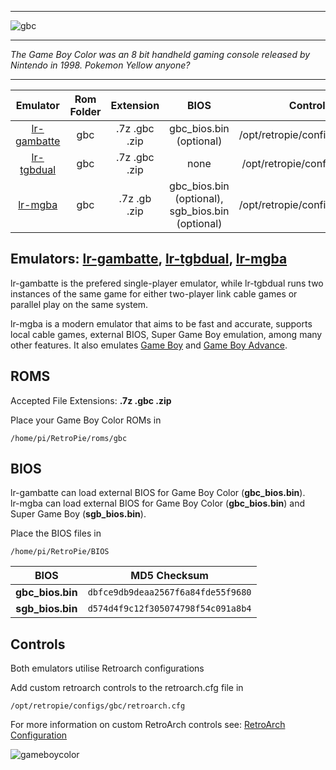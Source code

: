 ***
![gbc](https://cloud.githubusercontent.com/assets/10035308/12191836/672b3014-b596-11e5-9bbe-bcafd30bb402.png)
***
_The Game Boy Color was an 8 bit handheld gaming console released by Nintendo in 1998. Pokemon Yellow anyone?_

***

| Emulator | Rom Folder | Extension | BIOS |  Controller Config |
| :---: | :---: | :---: | :---: | :---: |
| [lr-gambatte](https://github.com/libretro/gambatte-libretro) | gbc  | .7z .gbc .zip | gbc_bios.bin (optional)| /opt/retropie/configs/gbc/retroarch.cfg |
| [lr-tgbdual](https://github.com/libretro/tgbdual-libretro) | gbc  | .7z .gbc .zip | none | /opt/retropie/configs/gb/retroarch.cfg |
| [lr-mgba](https://github.com/libretro/mgba) | gbc  | .7z .gb .zip | gbc_bios.bin (optional), sgb_bios.bin (optional) | /opt/retropie/configs/gbc/retroarch.cfg |

## Emulators: [lr-gambatte](https://github.com/libretro/gambatte-libretro), [lr-tgbdual](https://github.com/libretro/tgbdual-libretro),  [lr-mgba](https://github.com/libretro/mgba)

lr-gambatte is the prefered single-player emulator, while lr-tgbdual runs two instances of the same game for either two-player link cable games or parallel play on the same system.

lr-mgba is a modern emulator that aims to be fast and accurate, supports local cable games, external BIOS, Super Game Boy emulation, among many other features. It also emulates [Game Boy](Game-Boy) and [Game Boy Advance](Game-Boy-Advance).

## ROMS

Accepted File Extensions: **.7z .gbc .zip**

Place your Game Boy Color ROMs in
```
/home/pi/RetroPie/roms/gbc
```

## BIOS
lr-gambatte can load external BIOS for Game Boy Color (**gbc_bios.bin**).   
lr-mgba can load external BIOS for Game Boy Color (**gbc_bios.bin**) and Super Game Boy (**sgb_bios.bin**).

Place the BIOS files in
```
/home/pi/RetroPie/BIOS
```
| BIOS |  MD5 Checksum |
| :---: | :---: |
| **gbc_bios.bin** | `dbfce9db9deaa2567f6a84fde55f9680` |
| **sgb_bios.bin** | `d574d4f9c12f305074798f54c091a8b4` |


## Controls

Both emulators utilise Retroarch configurations

Add custom retroarch controls to the retroarch.cfg file in
```shell
/opt/retropie/configs/gbc/retroarch.cfg
```
For more information on custom RetroArch controls see: [RetroArch Configuration](RetroArch-Configuration)

![gameboycolor](https://cloud.githubusercontent.com/assets/10035308/7334404/bd65e496-eb4e-11e4-82e6-78494534d305.png)